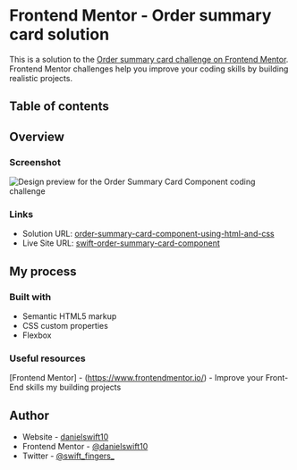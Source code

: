 # Frontend Mentor - Order summary card solution

This is a solution to the [Order summary card challenge on Frontend Mentor](https://www.frontendmentor.io/challenges/order-summary-component-QlPmajDUj). Frontend Mentor challenges help you improve your coding skills by building realistic projects. 

## Table of contents

## Overview

### Screenshot

![Design preview for the Order Summary Card Component coding challenge](./swift-order-summary-component.png)

### Links

- Solution URL: [order-summary-card-component-using-html-and-css](https://www.frontendmentor.io/solutions/order-summary-card-component-using-html-and-css-SJwU0X2Nc)
- Live Site URL: [swift-order-summary-card-component](https://swift-order-summary-card-component.netlify.app/)

## My process

### Built with

- Semantic HTML5 markup
- CSS custom properties
- Flexbox

### Useful resources
[Frontend Mentor] - (https://www.frontendmentor.io/) - Improve your Front-End skills my 
building projects

## Author

- Website - [danielswift10](https://github.com/danielswift10)
- Frontend Mentor - [@danielswift10](https://www.frontendmentor.io/profile/danielswift10)
- Twitter - [@swift_fingers_](https://twitter.com/swift_fingers_)
